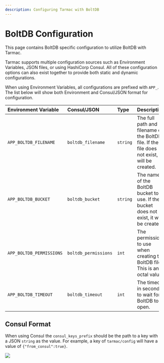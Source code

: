 ```yaml
---
description: Configuring Tarmac with BoltDB
---
```


# BoltDB Configuration

This page contains BoltDB specific configuration to utilize BoltDB with Tarmac.

Tarmac supports multiple configuration sources such as Environment Variables, JSON files, or using HashiCorp Consul. All of these configuration options can also exist together to provide both static and dynamic configurations.

When using Environment Variables, all configurations are prefixed with `APP_`. The list below will show both Environment and Consul/JSON format for configuration.

| Environment Variable | Consul/JSON | Type | Description |
| :--- | :--- | :--- | :--- |
| `APP_BOLTDB_FILENAME` | `boltdb_filename` | `string` | The full path and filename of the BoltDB file. If the file does not exist, it will be created. |
| `APP_BOLTDB_BUCKET` | `boltdb_bucket` | `string` | The name of the BoltDB bucket to use. If the bucket does not exist, it will be created. |
| `APP_BOLTDB_PERMISSIONS` | `boltdb_permissions` | `int` | The permissions to use when creating the BoltDB file. This is an octal value. |
| `APP_BOLTDB_TIMEOUT` | `boltdb_timeout` | `int` | The timeout in seconds to wait for BoltDB to open. |

## Consul Format

When using Consul the `consul_keys_prefix` should be the path to a key with a JSON `string` as the value. For example, a key of `tarmac/config` will have a value of `{"from_consul":true}`.

![](../.gitbook/assets/consul-example.png)


